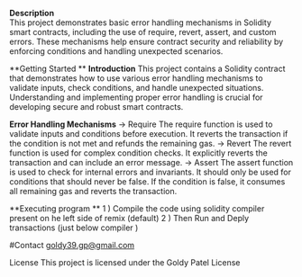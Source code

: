 

**Description** <br/>
This project demonstrates basic error handling mechanisms in Solidity smart contracts, including the use of require, revert, assert, and custom errors. These mechanisms help ensure contract security and reliability by enforcing conditions and handling unexpected scenarios.

**Getting Started **
**Introduction**
This project contains a Solidity contract that demonstrates how to use various error handling mechanisms to validate inputs, check conditions, and handle unexpected situations. Understanding and implementing proper error handling is crucial for developing secure and robust smart contracts.

**Error Handling Mechanisms**
-> Require
The require function is used to validate inputs and conditions before execution. It reverts the transaction if the condition is not met and refunds the remaining gas.
-> Revert
The revert function is used for complex condition checks. It explicitly reverts the transaction and can include an error message.
-> Assert
The assert function is used to check for internal errors and invariants. It should only be used for conditions that should never be false. If the condition is false, it consumes all remaining gas and reverts the transaction.

**Executing program **
1 ) Compile the code using solidity compiler present on he left side of remix (default) 
2 ) Then Run and Deply transactions (just below compiler )

#Contact goldy39.gp@gmail.com

License This project is licensed under the Goldy Patel License
